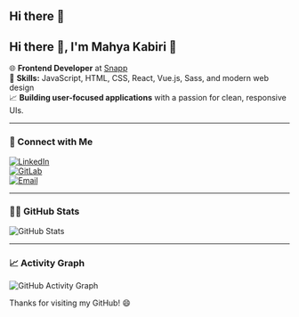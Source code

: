 ## Hi there 👋
## Hi there 👋, I'm Mahya Kabiri 👋

🌐 **Frontend Developer** at [Snapp](https://snapp.ir/)  
🔧 **Skills:** JavaScript, HTML, CSS, React, Vue.js, Sass, and modern web design  
📈 **Building user-focused applications** with a passion for clean, responsive UIs.

---

### 🔗 Connect with Me
[![LinkedIn](https://img.shields.io/badge/LinkedIn-Connect-blue?logo=linkedin&logoColor=white&style=for-the-badge)](https://www.linkedin.com/in/mahya-kabiri/)  
[![GitLab](https://img.shields.io/badge/GitLab-View%20More%20Projects-orange?logo=gitlab&logoColor=white&style=for-the-badge)](https://gitlab.com/MahyaKabiri)  
[![Email](https://img.shields.io/badge/Email-Contact%20Me-red?logo=gmail&logoColor=white&style=for-the-badge)](mailto:mahya.kabiri21@gmail.com)

---

### 🧑‍💻 GitHub Stats
![GitHub Stats](https://github-readme-stats.vercel.app/api?username=mahyaa21&show_icons=true&theme=radical)

---

### 📈 Activity Graph
![GitHub Activity Graph](https://github-readme-activity-graph.cyclic.app/graph?username=mahyaa21&theme=react-dark)


Thanks for visiting my GitHub! 😄


<!--
**mahyaa21/mahyaa21** is a ✨ _special_ ✨ repository because its `README.md` (this file) appears on your GitHub profile.

Here are some ideas to get you started:

- 🔭 I’m currently working on ...
- 🌱 I’m currently learning ...
- 👯 I’m looking to collaborate on ...
- 🤔 I’m looking for help with ...
- 💬 Ask me about ...
- 📫 How to reach me: ...
- 😄 Pronouns: ...
- ⚡ Fun fact: ...
-->
